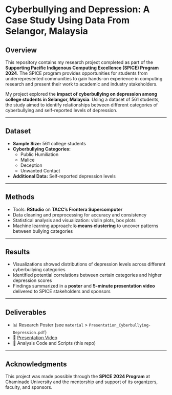 # Cyberbullying and Depression: A Case Study Using Data From Selangor, Malaysia

## Overview
This repository contains my research project completed as part of the **Supporting Pacific Indigenous Computing Excellence (SPICE) Program 2024**. The SPICE program provides opportunities for students from underrepresented communities to gain hands-on experience in computing research and present their work to academic and industry stakeholders.

My project explored the **impact of cyberbullying on depression among college students in Selangor, Malaysia**. Using a dataset of 561 students, the study aimed to identify relationships between different categories of cyberbullying and self-reported levels of depression.

---

## Dataset
- **Sample Size:** 561 college students  
- **Cyberbullying Categories:**  
  - Public Humiliation  
  - Malice  
  - Deception  
  - Unwanted Contact  
- **Additional Data:** Self-reported depression levels  

---

## Methods
- Tools: **RStudio** on **TACC’s Frontera Supercomputer**  
- Data cleaning and preprocessing for accuracy and consistency  
- Statistical analysis and visualization: violin plots, box plots  
- Machine learning approach: **k-means clustering** to uncover patterns between bullying categories  

---

## Results
- Visualizations showed distributions of depression levels across different cyberbullying categories  
- Identified potential correlations between certain categories and higher depression scores  
- Findings summarized in a **poster** and **5-minute presentation video** delivered to SPICE stakeholders and sponsors  

---

## Deliverables
- 📊 Research Poster (see `material` > `Presentation_Cyberbullying-Depression.pdf`)  
- 🎥 [Presentation Video](https://drive.google.com/file/d/1ah557uDLsN1IanbKBJYXB4p59FL_bwmq/view?usp=sharing)  
- 📂 Analysis Code and Scripts (this repo)  

---

## Acknowledgments
This project was made possible through the **SPICE 2024 Program** at Chaminade University and the mentorship and support of its organizers, faculty, and sponsors.  
